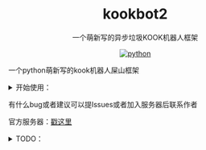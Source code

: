 <div align="center">
  
# kookbot2

一个萌新写的异步垃圾KOOK机器人框架

</div>

<p align="center">
  <a href="https://www.python.org/">
    <img src="https://img.shields.io/static/v1?label=python&message=3.11.4&color=blue" alt="python">
  </a>
</P>
  
一个python萌新写的kook机器人屎山框架

<details>
<summary>开始使用：</summary>

- ### 1, 克隆本项目
  ```
  git clone https://github.com/XCWQW1/kookbot2.git
  ```


- ### 2, 安装所需库

  ```pip install -r requirements.txt``` 

- ### 3, 创建或使用已有的KOOK机器人
  
  >请到[这里](https://developer.kookapp.cn/app/index)创建你的kook机器人

  创建好后在 应用>你创建的机器人>机器人>机器人连接模式 选择websocket
  复制你的TOKEN备用
- ### 4, 初始化
  请先执行```python main.py```初始化后再进行操作
  
- ### 4, 配置
  打开 config>config.ini 文件
  更改 token 为刚刚复制的 TOKEN
  
- ### 6, 编写插件 （可选）
	>示例的插件 kook_test.py、kook_http_api.py

- ### 7, 启动
  ```
  python main.py
  ``` 
	
  PS：第一次运行会停止2次初始化配置文件

</details>


有什么bug或者建议可以提Issues或者加入服务器后联系作者

官方服务器：[戳这里](https://kook.top/PDcaSp)

<details>
<summary>TODO：</summary>

> 作者很懒，如果你希望添加某个功能可以提交issues，作者看到后会尝试制作
  - #### 插件API
    - [x] 发送频道消息
    - [x] 引用频道消息
    - [x] 上传文件
    - [x] 添加回应
    - [ ] 发送私聊消息
  
  - #### 框架API
    - [x] http api （只有一个发送消息的api也算是吧？后面慢慢完善
    - [ ] 正向ws
    - [ ] 反向ws
    - [ ] http post
</details>
